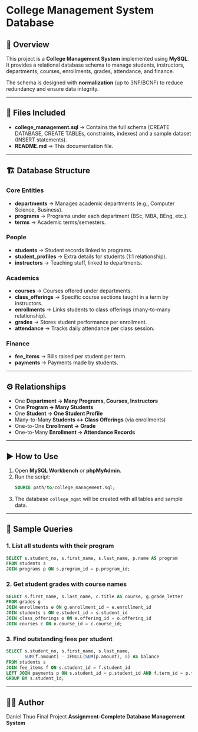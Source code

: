 # College Management System Database

## 📘 Overview
This project is a **College Management System** implemented using **MySQL**.  
It provides a relational database schema to manage students, instructors, departments, courses, enrollments, grades, attendance, and finance.

The schema is designed with **normalization** (up to 3NF/BCNF) to reduce redundancy and ensure data integrity.

---

## 📂 Files Included
- **college_management.sql** → Contains the full schema (CREATE DATABASE, CREATE TABLEs, constraints, indexes) and a sample dataset (INSERT statements).
- **README.md** → This documentation file.

---

## 🏗️ Database Structure

### Core Entities
- **departments** → Manages academic departments (e.g., Computer Science, Business).
- **programs** → Programs under each department (BSc, MBA, BEng, etc.).
- **terms** → Academic terms/semesters.

### People
- **students** → Student records linked to programs.
- **student_profiles** → Extra details for students (1:1 relationship).
- **instructors** → Teaching staff, linked to departments.

### Academics
- **courses** → Courses offered under departments.
- **class_offerings** → Specific course sections taught in a term by instructors.
- **enrollments** → Links students to class offerings (many-to-many relationship).
- **grades** → Stores student performance per enrollment.
- **attendance** → Tracks daily attendance per class session.

### Finance
- **fee_items** → Bills raised per student per term.
- **payments** → Payments made by students.

---

## ⚙️ Relationships
- One **Department → Many Programs, Courses, Instructors**  
- One **Program → Many Students**  
- One **Student → One Student Profile**  
- Many-to-Many **Students ↔ Class Offerings** (via enrollments)  
- One-to-One **Enrollment → Grade**  
- One-to-Many **Enrollment → Attendance Records**  

---

## ▶️ How to Use
1. Open **MySQL Workbench** or **phpMyAdmin**.
2. Run the script:
   ```sql
   SOURCE path/to/college_management.sql;
   ```
3. The database `college_mgmt` will be created with all tables and sample data.

---

## 🧪 Sample Queries

### 1. List all students with their program
```sql
SELECT s.student_no, s.first_name, s.last_name, p.name AS program
FROM students s
JOIN programs p ON s.program_id = p.program_id;
```

### 2. Get student grades with course names
```sql
SELECT s.first_name, s.last_name, c.title AS course, g.grade_letter
FROM grades g
JOIN enrollments e ON g.enrollment_id = e.enrollment_id
JOIN students s ON e.student_id = s.student_id
JOIN class_offerings o ON e.offering_id = o.offering_id
JOIN courses c ON o.course_id = c.course_id;
```

### 3. Find outstanding fees per student
```sql
SELECT s.student_no, s.first_name, s.last_name,
       SUM(f.amount) - IFNULL(SUM(p.amount), 0) AS balance
FROM students s
JOIN fee_items f ON s.student_id = f.student_id
LEFT JOIN payments p ON s.student_id = p.student_id AND f.term_id = p.term_id
GROUP BY s.student_id;
```

---

## 👨‍💻 Author
Daniel Thuo Final Project **Assignment-Complete Database Management System**  